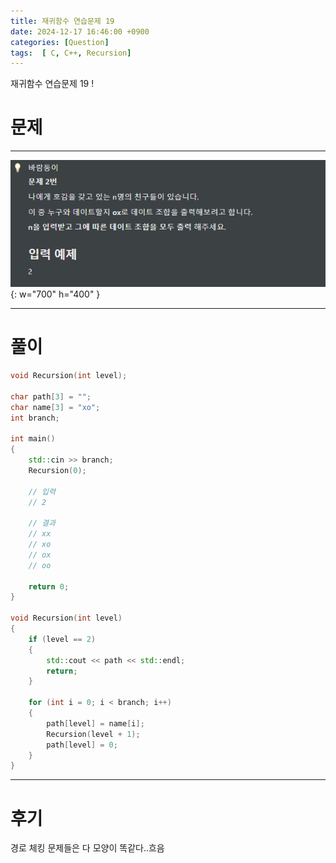```yaml
---
title: 재귀함수 연습문제 19
date: 2024-12-17 16:46:00 +0900
categories: [Question]  
tags:  [ C, C++, Recursion]
---
```


재귀함수 연습문제 19 !

# 문제   
---------------------------------------

![Desktop View](/assets/img/Recursion19.png){: w="700" h="400" }

---------------------------------------

# 풀이

```c++
void Recursion(int level);

char path[3] = "";
char name[3] = "xo";
int branch;

int main()
{
    std::cin >> branch;
    Recursion(0);

    // 입력
    // 2
    
    // 결과
    // xx
    // xo
    // ox
    // oo

    return 0;
}

void Recursion(int level)
{
    if (level == 2)
    {
        std::cout << path << std::endl;
        return;
    }
    
    for (int i = 0; i < branch; i++)
    {
        path[level] = name[i];
        Recursion(level + 1);
        path[level] = 0;
    }
}
```
---------------------------------------

# 후기

경로 체킹 문제들은 다 모양이 똑같다..흐음
